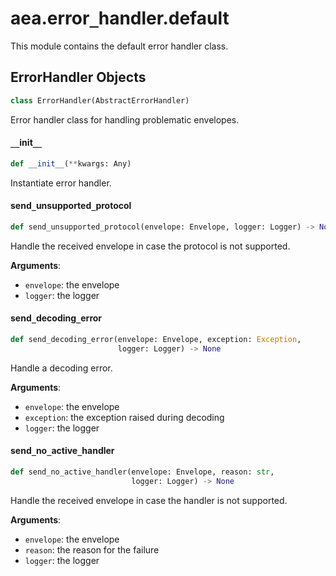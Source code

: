 <a id="aea.error_handler.default"></a>

# aea.error`_`handler.default

This module contains the default error handler class.

<a id="aea.error_handler.default.ErrorHandler"></a>

## ErrorHandler Objects

```python
class ErrorHandler(AbstractErrorHandler)
```

Error handler class for handling problematic envelopes.

<a id="aea.error_handler.default.ErrorHandler.__init__"></a>

#### `__`init`__`

```python
def __init__(**kwargs: Any)
```

Instantiate error handler.

<a id="aea.error_handler.default.ErrorHandler.send_unsupported_protocol"></a>

#### send`_`unsupported`_`protocol

```python
def send_unsupported_protocol(envelope: Envelope, logger: Logger) -> None
```

Handle the received envelope in case the protocol is not supported.

**Arguments**:

- `envelope`: the envelope
- `logger`: the logger

<a id="aea.error_handler.default.ErrorHandler.send_decoding_error"></a>

#### send`_`decoding`_`error

```python
def send_decoding_error(envelope: Envelope, exception: Exception,
                        logger: Logger) -> None
```

Handle a decoding error.

**Arguments**:

- `envelope`: the envelope
- `exception`: the exception raised during decoding
- `logger`: the logger

<a id="aea.error_handler.default.ErrorHandler.send_no_active_handler"></a>

#### send`_`no`_`active`_`handler

```python
def send_no_active_handler(envelope: Envelope, reason: str,
                           logger: Logger) -> None
```

Handle the received envelope in case the handler is not supported.

**Arguments**:

- `envelope`: the envelope
- `reason`: the reason for the failure
- `logger`: the logger

